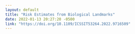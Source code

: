 ```yaml
---
layout: default
title: "Risk Estimates from Biological Landmarks"
date: 2022-01-13 20:27:20 -0500
link: "https://doi.org/10.1109/ICSSIT53264.2022.9716509"
---
```

